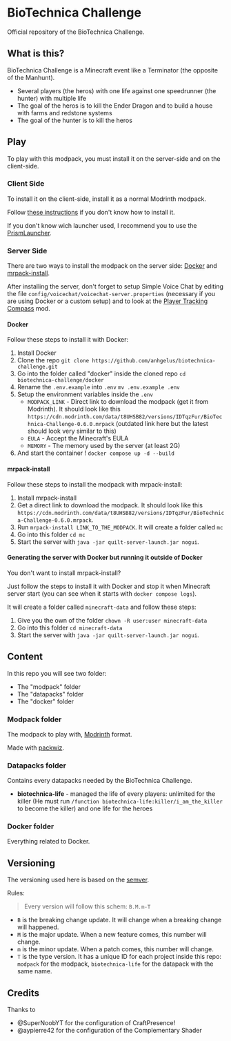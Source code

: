# BioTechnica Challenge

Official repository of the BioTechnica Challenge.

## What is this?

BioTechnica Challenge is a Minecraft event like a Terminator (the opposite of the Manhunt).

- Several players (the heros) with one life against one speedrunner (the hunter) with multiple life
- The goal of the heros is to kill the Ender Dragon and to build a house with farms and redstone systems
- The goal of the hunter is to kill the heros

## Play

To play with this modpack, you must install it on the server-side and on the client-side.

### Client Side

To install it on the client-side, install it as a normal Modrinth modpack.

Follow [these instructions](https://docs.modrinth.com/docs/modpacks/playing_modpacks/) if you don't know how to install it.

If you don't know wich launcher used, I recommend you to use the [PrismLauncher](https://prismlauncher.org/).

### Server Side

There are two ways to install the modpack on the server side: [Docker](https://www.docker.com) and [mrpack-install](https://github.com/nothub/mrpack-install).

After installing the server, don't forget to setup Simple Voice Chat by editing the file `config/voicechat/voicechat-server.properties` (necessary if you are using Docker or a custom setup) and to look at the [Player Tracking Compass](https://modrinth.com/mod/player-tracking-compass) mod.

#### Docker

Follow these steps to install it with Docker:

1. Install Docker
2. Clone the repo `git clone https://github.com/anhgelus/biotechnica-challenge.git`
3. Go into the folder called "docker" inside the cloned repo `cd biotechnica-challenge/docker`
4. Rename the `.env.example` into `.env` `mv .env.example .env`
5. Setup the environment variables inside the `.env`
    * `MODPACK_LINK` - Direct link to download the modpack (get it from Modrinth). It should look like this `https://cdn.modrinth.com/data/t8UHSB82/versions/IDTqzFur/BioTechnica-Challenge-0.6.0.mrpack` (outdated link here but the latest should look very similar to this)
    * `EULA` - Accept the Minecraft's EULA
    * `MEMORY` - The memory used by the server (at least 2G)
6. And start the container ! `docker compose up -d --build`

#### mrpack-install

Follow these steps to install the modpack with mrpack-install:

1. Install mrpack-install
2. Get a direct link to download the modpack. It should look like this `https://cdn.modrinth.com/data/t8UHSB82/versions/IDTqzFur/BioTechnica-Challenge-0.6.0.mrpack`.
3. Run `mrpack-install LINK_TO_THE_MODPACK`. It will create a folder called `mc`
4. Go into this folder `cd mc`
5. Start the server with `java -jar quilt-server-launch.jar nogui`.

#### Generating the server with Docker but running it outside of Docker

You don't want to install mrpack-install? 

Just follow the steps to install it with Docker and stop it when Minecraft server start (you can see when it starts with `docker compose logs`).

It will create a folder called `minecraft-data` and follow these steps:

1. Give you the own of the folder `chown -R user:user minecraft-data`
2. Go into this folder `cd minecraft-data`
3. Start the server with `java -jar quilt-server-launch.jar nogui`.

## Content

In this repo you will see two folder:

- The "modpack" folder
- The "datapacks" folder
- The "docker" folder

### Modpack folder

The modpack to play with, [Modrinth](https://modrinth.com/) format.

Made with [packwiz](https://github.com/packwiz/packwiz/).

### Datapacks folder

Contains every datapacks needed by the BioTechnica Challenge.

- **biotechnica-life** - managed the life of every players: unlimited for the killer (He must run `/function biotechnica-life:killer/i_am_the_killer` to become the killer) and one life for the heroes

### Docker folder

Everything related to Docker.

## Versioning

The versioning used here is based on the [semver](https://semver.org).

Rules:

> Every version will follow this schem: `B.M.m-T`

- `B` is the breaking change update. It will change when a breaking change will happened.
- `M` is the major update. When a new feature comes, this number will change.
- `m` is the minor update. When a patch comes, this number will change.
- `T` is the type version. It has a unique ID for each project inside this repo: `modpack` for the modpack, `biotechnica-life` for the datapack with the same name.

## Credits

Thanks to

- @SuperNoobYT for the configuration of CraftPresence!
- @aypierre42 for the configuration of the Complementary Shader

